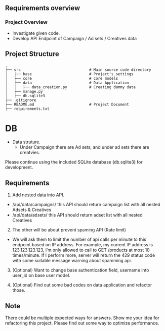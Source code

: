 ## Requirements overview

### Project Overview

- Investigate given code.
- Develop API Endpoint of Campaign / Ad sets / Creatives data

## Project Structure

```
.
├── src                               # Main source code directory
│   ├── base                          # Project's settings
│   ├── core                          # Core models
│   ├── data                          # Data Application
│   │   ├── data_creation.py          # Creating dummy data
│   ├── manage.py
│   ├── db.sqlite3
├── .gitignore
├── README.md                         # Project Document
├── requirements.txt
```

# DB
- Data struture.
  - Under Campaign there are Ad sets, and under ad sets there are creatvies.

Please continue using the included SQLite database (db.sqlite3) for development.

## Requirements

1. Add nested data into API.

- /api/data/campaigns/
  this API should return campaign list with all nested Adsets & Creatives
- /api/data/adsets/
  this API should return adset list with all nested Creatives

2. The other will be about prevent spaming API (Rate limit)

- We will ask them to limit the number of api calls per minute to this endpoint based on IP address. For example, my current IP address is 123.123.123.123, I’m only allowed to call to GET /products at most 10 times/minute. If I perform more, server will return the 429 status code with some suitable message warning about spamming api.

3. (Optional) Want to change base authentication field, username into user_id on base user model.

4. (Optional) Find out some bad codes on data application and refactor those.

## Note

There could be multiple expected ways for answers. 
Show me your idea for refactoring this project.
Please find out some way to optimize performance.
